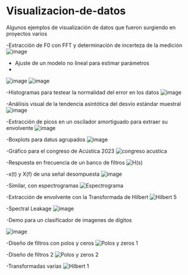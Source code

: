 # Visualizacion-de-datos
Algunos ejemplos de visualización de datos que fueron surgiendo en proyectos varios



-Extracción de F0 con FFT y determinación de incerteza de la medición
![image](https://github.com/user-attachments/assets/462a4aed-95fd-4f34-9739-a2b5fbcc6d46)

- Ajuste de un modelo no lineal para estimar parámetros
- 
![image](https://github.com/user-attachments/assets/7a68b624-29e4-4b72-a66c-7dbc025df0ac)
![image](https://github.com/user-attachments/assets/d1c53564-8fc0-416a-acb0-4d6bd53bb583)

-Histogramas para testear la normalidad del error en los datos
![image](https://github.com/user-attachments/assets/bcbf0f7c-b055-485b-a809-b9b376d51e17)


-Análiisis visual de la tendencia asintótica del desvío estándar muestral 
![image](https://github.com/user-attachments/assets/94655889-b7b9-41ff-8f07-d6c0463856f4)

-Extracción de picos en un oscilador amortiguado para extraer su envolvente
![image](https://github.com/user-attachments/assets/ff7a8da6-3036-4fb6-b7b9-c71fa1b40130)

-Boxplots para datus agrupados
![image](https://github.com/user-attachments/assets/25af6da9-3946-4c6f-a617-447744a53949)

-Gráfico para el congreso de Acústica 2023
![congreso acustica](https://github.com/user-attachments/assets/0b0481be-69f7-4073-b133-448075943b64)

-Respuesta en frecuencia de un banco de filtros
![H(s)](https://github.com/user-attachments/assets/1a1193ad-eba3-43bc-a963-3fdb0ebf5775)

-x(t) y X(f) de una señal desompuesta
![image](https://github.com/user-attachments/assets/88a51306-891a-446e-9f69-ed5ff1b1a343)

-Similar, con espectrogramas
![Espectrograma](https://github.com/user-attachments/assets/c1fef3d5-9ec3-4b07-9b38-5d8472436b56)

-Extracción de envolvente con la Transformada de Hilbert
![Hilbert 5](https://github.com/user-attachments/assets/69a9bc2e-c6dc-47a5-a454-717e983e0c45)

-Spectral Leakage
![image](https://github.com/user-attachments/assets/cfb6f905-4dc6-4684-9ae6-f3b988c09676)

-Demo para un clasificador de imagenes de dígitos 

![image](https://github.com/user-attachments/assets/b3c3854d-3a87-450f-a446-dfc20e83c782)

-Diseño de filtros con polos y ceros
![Polos y zeros 1](https://github.com/user-attachments/assets/32209d5d-a7ed-436d-b718-f04499f79a90)

-Diseño de filtros 2
![Polos y zeros 2](https://github.com/user-attachments/assets/0a0be229-44e1-48c5-816e-73f4bbf6e8c6)

-Transformadas varias
![Hilbert 1](https://github.com/user-attachments/assets/f80e5e03-719f-4c71-af89-1eccbc0ad536)



